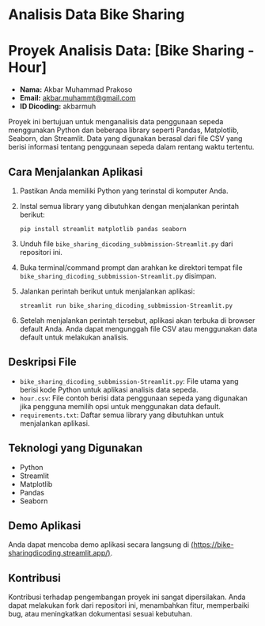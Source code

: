# Analisis Data Bike Sharing

# Proyek Analisis Data: [Bike Sharing - Hour]
- **Nama:** Akbar Muhammad Prakoso
- **Email:** akbar.muhammt@gmail.com
- **ID Dicoding:** akbarmuh
  
Proyek ini bertujuan untuk menganalisis data penggunaan sepeda menggunakan Python dan beberapa library seperti Pandas, Matplotlib, Seaborn, dan Streamlit. Data yang digunakan berasal dari file CSV yang berisi informasi tentang penggunaan sepeda dalam rentang waktu tertentu.

## Cara Menjalankan Aplikasi

1. Pastikan Anda memiliki Python yang terinstal di komputer Anda.
2. Instal semua library yang dibutuhkan dengan menjalankan perintah berikut:

    ```
    pip install streamlit matplotlib pandas seaborn
    ```

3. Unduh file `bike_sharing_dicoding_subbmission-Streamlit.py` dari repositori ini.
4. Buka terminal/command prompt dan arahkan ke direktori tempat file `bike_sharing_dicoding_subbmission-Streamlit.py` disimpan.
5. Jalankan perintah berikut untuk menjalankan aplikasi:

    ```
    streamlit run bike_sharing_dicoding_subbmission-Streamlit.py
    ```

6. Setelah menjalankan perintah tersebut, aplikasi akan terbuka di browser default Anda. Anda dapat mengunggah file CSV atau menggunakan data default untuk melakukan analisis.

## Deskripsi File

- `bike_sharing_dicoding_subbmission-Streamlit.py`: File utama yang berisi kode Python untuk aplikasi analisis data sepeda.
- `hour.csv`: File contoh berisi data penggunaan sepeda yang digunakan jika pengguna memilih opsi untuk menggunakan data default.
- `requirements.txt`: Daftar semua library yang dibutuhkan untuk menjalankan aplikasi.

## Teknologi yang Digunakan

- Python
- Streamlit
- Matplotlib
- Pandas
- Seaborn

## Demo Aplikasi

Anda dapat mencoba demo aplikasi secara langsung di [(https://bike-sharingdicoding.streamlit.app/)](https://bike-sharingdicoding.streamlit.app/).

## Kontribusi

Kontribusi terhadap pengembangan proyek ini sangat dipersilakan. Anda dapat melakukan fork dari repositori ini, menambahkan fitur, memperbaiki bug, atau meningkatkan dokumentasi sesuai kebutuhan.

